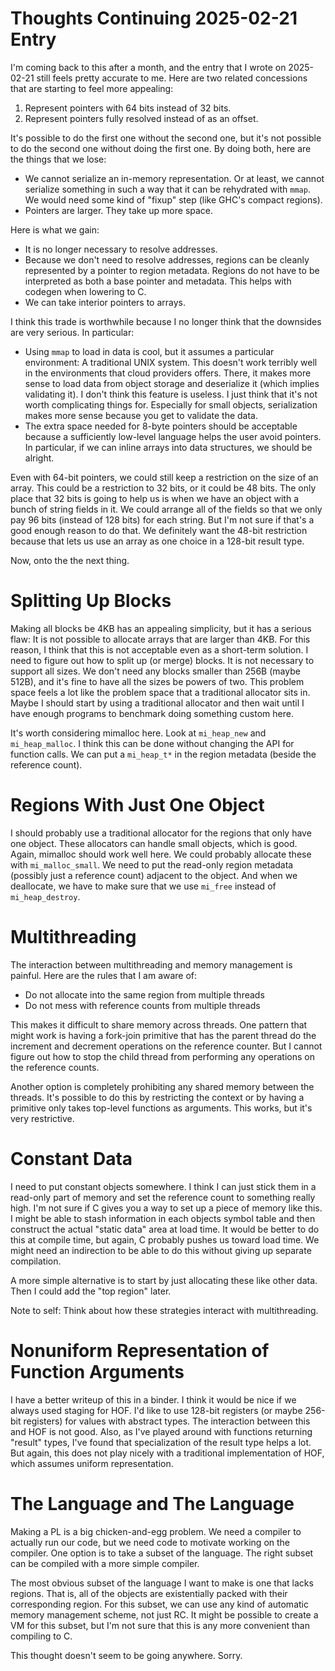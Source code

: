 # Thoughts Continuing 2025-02-21 Entry

I'm coming back to this after a month, and the entry that I wrote on 2025-02-21
still feels pretty accurate to me. Here are two related concessions that are
starting to feel more appealing:

1. Represent pointers with 64 bits instead of 32 bits.
2. Represent pointers fully resolved instead of as an offset.

It's possible to do the first one without the second one, but it's not possible
to do the second one without doing the first one. By doing both, here are the
things that we lose:

* We cannot serialize an in-memory representation. Or at least, we cannot
  serialize something in such a way that it can be rehydrated with `mmap`.
  We would need some kind of "fixup" step (like GHC's compact regions).
* Pointers are larger. They take up more space.

Here is what we gain:

* It is no longer necessary to resolve addresses.
* Because we don't need to resolve addresses, regions can be cleanly
  represented by a pointer to region metadata. Regions do not have to be
  interpreted as both a base pointer and metadata. This helps with codegen
  when lowering to C.
* We can take interior pointers to arrays.

I think this trade is worthwhile because I no longer think that the downsides
are very serious. In particular:

* Using `mmap` to load in data is cool, but it assumes a particular
  environment: A traditional UNIX system. This doesn't work terribly well in
  the environments that cloud providers offers. There, it makes more sense
  to load data from object storage and deserialize it (which implies
  validating it). I don't think this feature is useless. I just think
  that it's not worth complicating things for. Especially for small objects,
  serialization makes more sense because you get to validate the data.
* The extra space needed for 8-byte pointers should be acceptable because
  a sufficiently low-level language helps the user avoid pointers.
  In particular, if we can inline arrays into data structures, we should
  be alright.

Even with 64-bit pointers, we could still keep a restriction on the size
of an array. This could be a restriction to 32 bits, or it could be 48 bits.
The only place that 32 bits is going to help us is when we have an object
with a bunch of string fields in it. We could arrange all of the fields
so that we only pay 96 bits (instead of 128 bits) for each string. But I'm
not sure if that's a good enough reason to do that. We definitely want
the 48-bit restriction because that lets us use an array as one choice
in a 128-bit result type.

Now, onto the the next thing.

# Splitting Up Blocks

Making all blocks be 4KB has an appealing simplicity, but it has a serious
flaw: It is not possible to allocate arrays that are larger than 4KB. For
this reason, I think that this is not acceptable even as a short-term
solution. I need to figure out how to split up (or merge) blocks. It is
not necessary to support all sizes. We don't need any blocks smaller
than 256B (maybe 512B), and it's fine to have all the sizes be powers
of two. This problem space feels a lot like the problem space that a
traditional allocator sits in. Maybe I should start by using a traditional
allocator and then wait until I have enough programs to benchmark doing
something custom here.

It's worth considering mimalloc here. Look at `mi_heap_new` and
`mi_heap_malloc`. I think this can be done without changing the API
for function calls. We can put a `mi_heap_t*` in the region metadata
(beside the reference count).

# Regions With Just One Object

I should probably use a traditional allocator for the regions that only
have one object. These allocators can handle small objects, which is good.
Again, mimalloc should work well here. We could probably allocate these
with `mi_malloc_small`. We need to put the read-only region metadata
(possibly just a reference count) adjacent to the object. And when we
deallocate, we have to make sure that we use `mi_free` instead of
`mi_heap_destroy`.

# Multithreading

The interaction between multithreading and memory management is painful.
Here are the rules that I am aware of:

* Do not allocate into the same region from multiple threads
* Do not mess with reference counts from multiple threads

This makes it difficult to share memory across threads. One pattern
that might work is having a fork-join primitive that has the parent thread
do the increment and decrement operations on the reference counter. But
I cannot figure out how to stop the child thread from performing any
operations on the reference counts.

Another option is completely prohibiting any shared memory between the
threads. It's possible to do this by restricting the context or by having
a primitive only takes top-level functions as arguments. This works, but
it's very restrictive.

# Constant Data

I need to put constant objects somewhere. I think I can just stick them
in a read-only part of memory and set the reference count to something
really high. I'm not sure if C gives you a way to set up a piece of
memory like this. I might be able to stash information in each objects
symbol table and then construct the actual "static data" area at load
time. It would be better to do this at compile time, but again, C probably
pushes us toward load time. We might need an indirection to be able to
do this without giving up separate compilation.

A more simple alternative is to start by just allocating these like other
data. Then I could add the "top region" later.

Note to self: Think about how these strategies interact with multithreading.

# Nonuniform Representation of Function Arguments

I have a better writeup of this in a binder. I think it would be nice
if we always used staging for HOF. I'd like to use 128-bit registers
(or maybe 256-bit registers) for values with abstract types. The interaction
between this and HOF is not good. Also, as I've played around with functions
returning "result" types, I've found that specialization of the result type
helps a lot. But again, this does not play nicely with a traditional
implementation of HOF, which assumes uniform representation.

# The Language and The Language

Making a PL is a big chicken-and-egg problem. We need a compiler to actually
run our code, but we need code to motivate working on the compiler. One option
is to take a subset of the language. The right subset can be compiled with
a more simple compiler.

The most obvious subset of the language I want to make is one that lacks
regions. That is, all of the objects are existentially packed with their
corresponding region. For this subset, we can use any kind of automatic
memory management scheme, not just RC. It might be possible to create a VM
for this subset, but I'm not sure that this is any more convenient than
compiling to C.

This thought doesn't seem to be going anywhere. Sorry.
